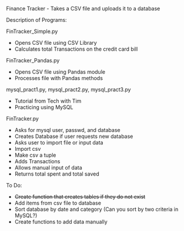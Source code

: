 Finance Tracker - Takes a CSV file and uploads it to a database

Description of Programs:

FinTracker_Simple.py
- Opens CSV file using CSV Library
- Calculates total Transactions on the credit card bill

FinTracker_Pandas.py
- Opens CSV file using Pandas module
- Processes file with Pandas methods

mysql_pract1.py, mysql_pract2.py, mysql_pract3.py
- Tutorial from Tech with Tim
- Practicing using MySQL

FinTracker.py
- Asks for mysql user, passwd, and database
- Creates Database if user requests new database
- Asks user to import file or input data
- Import csv
- Make csv a tuple
- Adds Transactions
- Allows manual input of data
- Returns total spent and total saved

To Do:
- ~~Create function that creates tables if they do not exist~~
- Add items from csv file to database
- Sort database by date and category (Can you sort by two criteria in MySQL?)
- Create functions to add data manually

